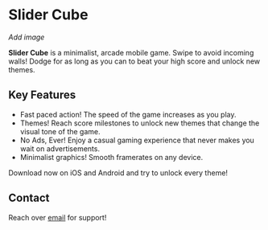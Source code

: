 ﻿# Slider Cube

*Add image*

**Slider Cube** is a minimalist, arcade mobile game. Swipe to avoid incoming walls! Dodge for as long as you can to beat your high score and unlock new themes.

## Key Features
- Fast paced action! The speed of the game increases as you play.
- Themes! Reach score milestones to unlock new themes that change the visual tone of the game.
- No Ads, Ever! Enjoy a casual gaming experience that never makes you wait on advertisements.
- Minimalist graphics! Smooth framerates on any device.

Download now on iOS and Android and try to unlock every theme!

## Contact
Reach over [email](mailto:bosfite@gmail.com) for support!

